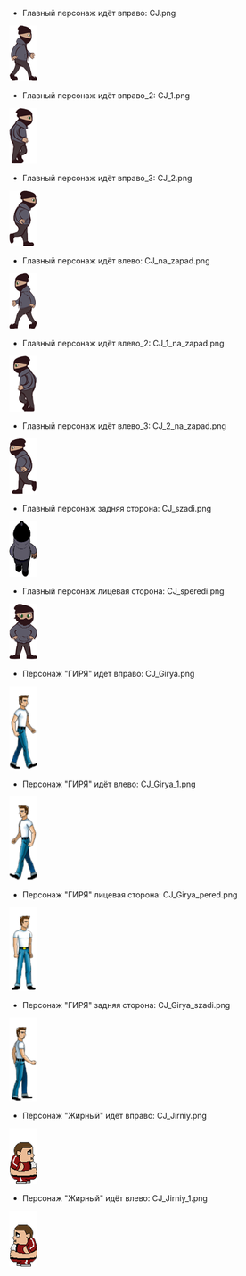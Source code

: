 * Главный персонаж идёт вправо: CJ.png

![none](https://raw.githubusercontent.com/KocTonpaB/Soap/master/Assets/Sprites/CJ.png)

* Главный персонаж идёт вправо_2: CJ_1.png

![none](https://raw.githubusercontent.com/KocTonpaB/Soap/master/Assets/Sprites/CJ_1.png)

* Главный персонаж идёт вправо_3: CJ_2.png

![none](https://raw.githubusercontent.com/KocTonpaB/Soap/master/Assets/Sprites/CJ_2.png)

* Главный персонаж идёт влево: CJ_na_zapad.png

![none](https://raw.githubusercontent.com/KocTonpaB/Soap/master/Assets/Sprites/CJ_na_zapad.png)

* Главный персонаж идёт влево_2: CJ_1_na_zapad.png

![none](https://raw.githubusercontent.com/KocTonpaB/Soap/master/Assets/Sprites/CJ_1_na_zapad.png)

* Главный персонаж идёт влево_3: CJ_2_na_zapad.png

![none](https://raw.githubusercontent.com/KocTonpaB/Soap/master/Assets/Sprites/CJ_2_na_zapad.png)

* Главный персонаж задняя сторона: CJ_szadi.png

![none](https://raw.githubusercontent.com/KocTonpaB/Soap/master/Assets/Sprites/CJ_szadi.png)

* Главный персонаж лицевая сторона: CJ_speredi.png

![none](https://raw.githubusercontent.com/KocTonpaB/Soap/master/Assets/Sprites/CJ_speredi.png)

* Персонаж "ГИРЯ" идет вправо: CJ_Girya.png

![none](https://raw.githubusercontent.com/KocTonpaB/Soap/master/Assets/Sprites/CJ_Girya.png)

* Персонаж "ГИРЯ" идёт влево: CJ_Girya_1.png

![none](https://raw.githubusercontent.com/KocTonpaB/Soap/master/Assets/Sprites/CJ_Girya_1.png)

* Персонаж "ГИРЯ" лицевая сторона: CJ_Girya_pered.png

![none](https://raw.githubusercontent.com/KocTonpaB/Soap/master/Assets/Sprites/CJ_Girya_pered.png)

* Персонаж "ГИРЯ" задняя сторона: CJ_Girya_szadi.png

![none](https://raw.githubusercontent.com/KocTonpaB/Soap/master/Assets/Sprites/CJ_Girya_szadi.png)

* Персонаж "Жирный" идёт вправо: CJ_Jirniy.png

![none](https://raw.githubusercontent.com/KocTonpaB/Soap/master/Assets/Sprites/CJ_Jirniy.png)

* Персонаж "Жирный" идёт влево: CJ_Jirniy_1.png

![none](https://raw.githubusercontent.com/KocTonpaB/Soap/master/Assets/Sprites/CJ_Jirniy_1.png)

